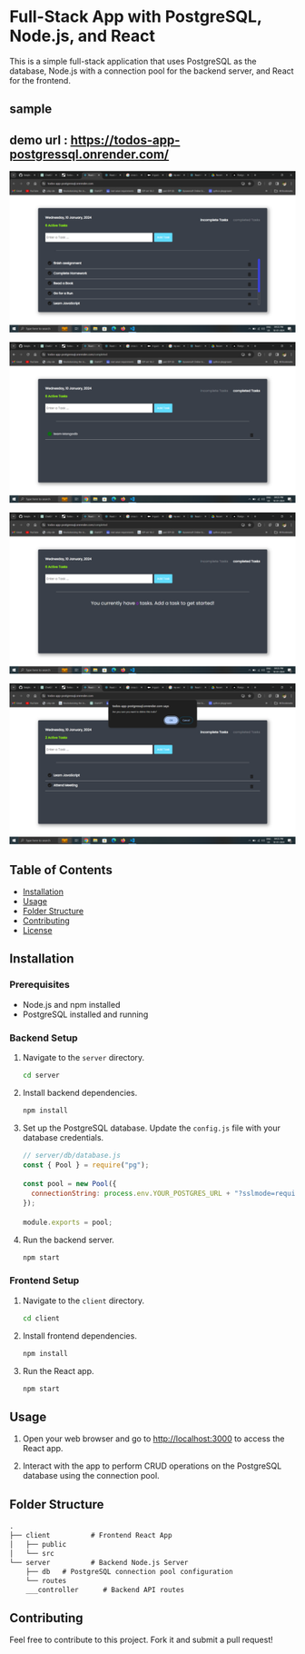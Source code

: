 # Full-Stack App with PostgreSQL, Node.js, and React

This is a simple full-stack application that uses PostgreSQL as the database, Node.js with a connection pool for the backend server, and React for the frontend.

## sample
## demo url : https://todos-app-postgressql.onrender.com/

![1](<client/public/imgs/Screenshot (953).png>)

![2](<client/public/imgs/Screenshot (954).png>)

![3](<client/public/imgs/Screenshot (955).png>)

![4](<client/public/imgs/Screenshot (956).png>)

## Table of Contents

- [Installation](#installation)
- [Usage](#usage)
- [Folder Structure](#folder-structure)
- [Contributing](#contributing)
- [License](#license)

## Installation

### Prerequisites

- Node.js and npm installed
- PostgreSQL installed and running

### Backend Setup

1. Navigate to the `server` directory.

   ```bash
   cd server
   ```

2. Install backend dependencies.

   ```bash
   npm install
   ```

3. Set up the PostgreSQL database. Update the `config.js` file with your database credentials.

   ```javascript
   // server/db/database.js
   const { Pool } = require("pg");

   const pool = new Pool({
     connectionString: process.env.YOUR_POSTGRES_URL + "?sslmode=require",
   });

   module.exports = pool;
   ```

4. Run the backend server.

   ```bash
   npm start
   ```

### Frontend Setup

1. Navigate to the `client` directory.

   ```bash
   cd client
   ```

2. Install frontend dependencies.

   ```bash
   npm install
   ```

3. Run the React app.

   ```bash
   npm start
   ```

## Usage

1. Open your web browser and go to [http://localhost:3000](http://localhost:3000) to access the React app.

2. Interact with the app to perform CRUD operations on the PostgreSQL database using the connection pool.

## Folder Structure

```
.
├── client          # Frontend React App
│   ├── public
│   └── src
└── server          # Backend Node.js Server
    ├── db   # PostgreSQL connection pool configuration
    └── routes
    ___controller      # Backend API routes
```

## Contributing

Feel free to contribute to this project. Fork it and submit a pull request!
